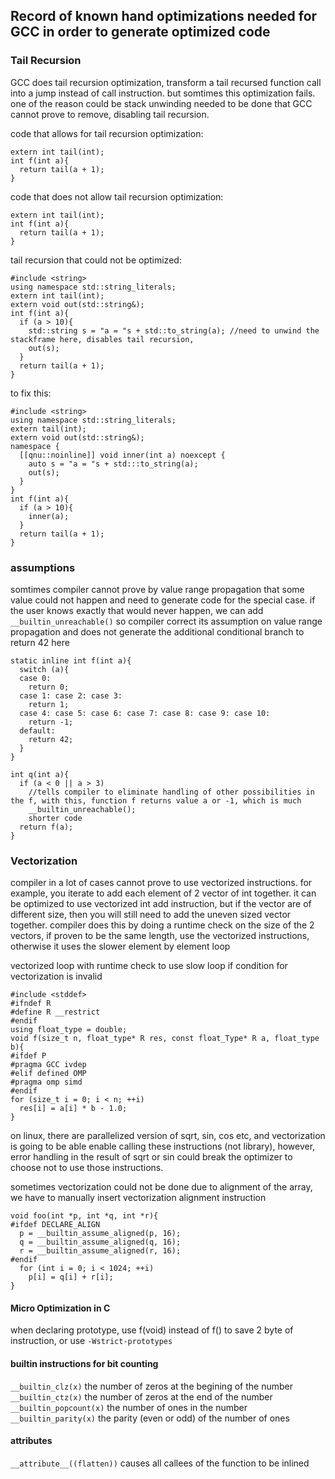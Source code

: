 ## Record of known hand optimizations needed for GCC in order to generate optimized code
### Tail Recursion
GCC does tail recursion optimization, transform a tail recursed function call into a jump instead of call instruction. but somtimes this optimization fails. one of
the reason could be stack unwinding needed to be done that GCC cannot prove to remove, disabling tail recursion.

code that allows for tail recursion optimization:
```
extern int tail(int);
int f(int a){
  return tail(a + 1);
}
```

code that does not allow tail recursion optimization:
```
extern int tail(int);
int f(int a){
  return tail(a + 1);
}
```

tail recursion that could not be optimized:
```
#include <string>
using namespace std::string_literals;
extern int tail(int);
extern void out(std::string&);
int f(int a){
  if (a > 10){
    std::string s = "a = "s + std::to_string(a); //need to unwind the stackframe here, disables tail recursion, 
    out(s);
  }
  return tail(a + 1);
}
```

to fix this:
```
#include <string>
using namespace std::string_literals;
extern tail(int);
extern void out(std::string&);
namespace {
  [[qnu::noinline]] void inner(int a) noexcept {
    auto s = "a = "s + std:::to_string(a);
    out(s);
  }
}
int f(int a){
  if (a > 10){
    inner(a);
  }
  return tail(a + 1);
}
```

### assumptions
somtimes compiler cannot prove by value range propagation that some value could not happen and need to generate code for the special case. if the user knows exactly that would never happen, we can add `__builtin_unreachable()` so compiler correct its assumption on value range propagation and does not generate the additional conditional branch to return 42 here

```
static inline int f(int a){
  switch (a){
  case 0:
    return 0;
  case 1: case 2: case 3:
    return 1;
  case 4: case 5: case 6: case 7: case 8: case 9: case 10:
    return -1;
  default:
    return 42;
  }
}

int q(int a){
  if (a < 0 || a > 3)
    //tells compiler to eliminate handling of other possibilities in the f, with this, function f returns value a or -1, which is much
    __builtin_unreachable();
    shorter code
  return f(a);
}
```

### Vectorization
compiler in a lot of cases cannot prove to use vectorized instructions. for example, you iterate to add each element of 2 vector of int together. it can be
optimized to use vectorized int add instruction, but if the vector are of different size, then you will still need to add the uneven sized vector together. compiler
does this by doing a runtime check on the size of the 2 vectors, if proven to be the same length, use the vectorized instructions, otherwise it uses the slower
element by element loop

vectorized loop with runtime check to use slow loop if condition for vectorization is invalid
```
#include <stddef>
#ifndef R
#define R __restrict
#endif
using float_type = double;
void f(size_t n, float_type* R res, const float_Type* R a, float_type b){
#ifdef P
#pragma GCC ivdep
#elif defined OMP
#pragma omp simd
#endif
for (size_t i = 0; i < n; ++i)
  res[i] = a[i] * b - 1.0;
}
```

on linux, there are parallelized version of sqrt, sin, cos etc, and vectorization is going to be able enable calling these instructions (not library), however, error handling in the result of sqrt or sin could break the optimizer to choose not to use those instructions.

sometimes vectorization could not be done due to alignment of the array, we have to manually insert vectorization alignment instruction
```
void foo(int *p, int *q, int *r){
#ifdef DECLARE_ALIGN
  p = __builtin_assume_aligned(p, 16);
  q = __builtin_assume_aligned(q, 16);
  r = __builtin_assume_aligned(r, 16);
#endif
  for (int i = 0; i < 1024; ++i)
    p[i] = q[i] + r[i];
}
```

#### Micro Optimization in C
when declaring prototype, use f(void) instead of f() to save 2 byte of instruction, or use `-Wstrict-prototypes`

#### builtin instructions for bit counting
`__builtin_clz(x)` the number of zeros at the begining of the number
`__builtin_ctz(x)` the number of zeros at the end of the number
`__builtin_popcount(x)` the number of ones in the number
`__builtin_parity(x)` the parity (even or odd) of the number of ones

#### attributes
`__attribute__((flatten))` causes all callees of the function to be inlined
